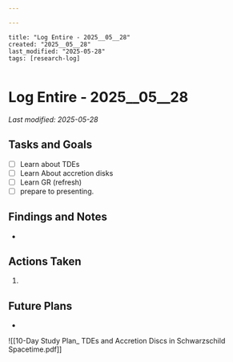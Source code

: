 ```yaml
---

---
```

```
title: "Log Entire - 2025__05__28"
created: "2025__05__28"
last_modified: "2025-05-28"
tags: [research-log]
 
```



# Log Entire - 2025__05__28  
_Last modified: 2025-05-28_

## Tasks and Goals
- [ ] Learn about TDEs
- [ ] Learn About accretion disks
- [ ] Learn GR (refresh)
- [ ] prepare to presenting.

## Findings and Notes
- 

## Actions Taken
1. 

## Future Plans
- 
![[10-Day Study Plan_ TDEs and Accretion Discs in Schwarzschild Spacetime.pdf]]